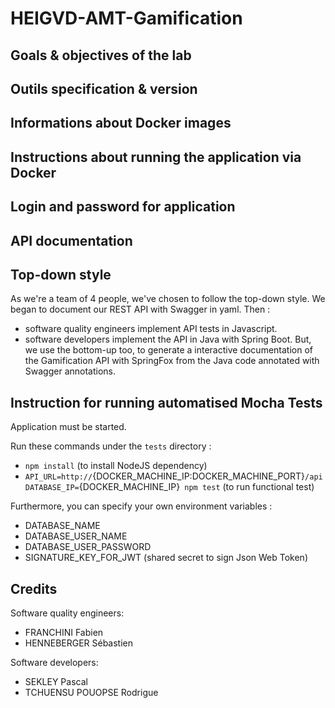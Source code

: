 # HEIGVD-AMT-Gamification

## Goals & objectives of the lab

## Outils specification & version

## Informations about Docker images

## Instructions about running the application via Docker

## Login and password for application

## API documentation

## Top-down style
As we're a team of 4 people, we've chosen to follow the top-down style. We began to document our REST API with Swagger in yaml. Then :
* software quality engineers implement API tests in Javascript.
* software developers implement the API in Java with Spring Boot.
But, we use the bottom-up too, to generate a interactive documentation of the Gamification API with SpringFox from the Java code annotated with Swagger annotations.

## Instruction for running automatised Mocha Tests
Application must be started.

Run these commands under the `tests` directory :
* `npm install` (to install NodeJS dependency)
* `API_URL=http://`{DOCKER_MACHINE_IP:DOCKER_MACHINE_PORT}`/api DATABASE_IP=`{DOCKER_MACHINE_IP}` npm test` (to run functional test)

Furthermore, you can specify your own environment variables :
* DATABASE_NAME
* DATABASE_USER_NAME
* DATABASE_USER_PASSWORD
* SIGNATURE_KEY_FOR_JWT (shared secret to sign Json Web Token)

## Credits
Software quality engineers:
* FRANCHINI Fabien
* HENNEBERGER Sébastien

Software developers:
* SEKLEY Pascal
* TCHUENSU POUOPSE Rodrigue
